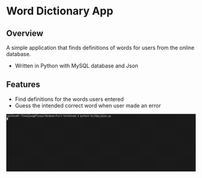 # Word Dictionary App
## Overview
A simple application that finds definitions of words for users from the online database. 
- Written in Python with MySQL database and Json

## Features
- Find definitions for the words users entered
- Guess the intended correct word when user made an error

![](dictapp.gif)
